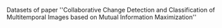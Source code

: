 Datasets of paper ''Collaborative Change Detection and Classification of Multitemporal Images based on Mutual Information Maximization''
